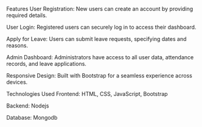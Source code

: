 Features
User Registration: New users can create an account by providing required details.

User Login: Registered users can securely log in to access their dashboard.

Apply for Leave: Users can submit leave requests, specifying dates and reasons.

Admin Dashboard: Administrators have access to all user data, attendance records, and leave applications.

Responsive Design: Built with Bootstrap for a seamless experience across devices.



Technologies Used
Frontend: HTML, CSS, JavaScript, Bootstrap

Backend: Nodejs

Database: Mongodb
